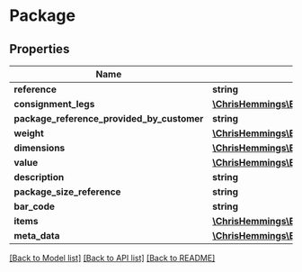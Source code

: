 # Package

## Properties
Name | Type | Description | Notes
------------ | ------------- | ------------- | -------------
**reference** | **string** |  | [optional] 
**consignment_legs** | [**\ChrisHemmings\Electio\Client\Model\ConsignmentLeg[]**](ConsignmentLeg.md) |  | [optional] 
**package_reference_provided_by_customer** | **string** |  | [optional] 
**weight** | [**\ChrisHemmings\Electio\Client\Model\Weight**](Weight.md) |  | [optional] 
**dimensions** | [**\ChrisHemmings\Electio\Client\Model\Dimensions**](Dimensions.md) |  | [optional] 
**value** | [**\ChrisHemmings\Electio\Client\Model\Money**](Money.md) |  | 
**description** | **string** |  | 
**package_size_reference** | **string** |  | [optional] 
**bar_code** | **string** |  | [optional] 
**items** | [**\ChrisHemmings\Electio\Client\Model\Item[]**](Item.md) |  | [optional] 
**meta_data** | [**\ChrisHemmings\Electio\Client\Model\MetaData[]**](MetaData.md) |  | [optional] 

[[Back to Model list]](../README.md#documentation-for-models) [[Back to API list]](../README.md#documentation-for-api-endpoints) [[Back to README]](../README.md)


